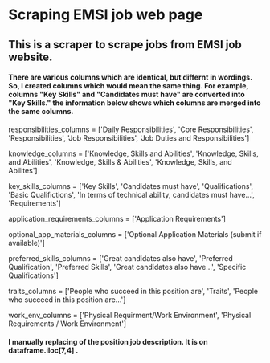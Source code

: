 # Scraping EMSI job web page
## This is a scraper to scrape jobs from EMSI job website.

#### There are various columns which are identical, but differnt in wordings. So, I created columns which would mean the same thing. For example, columns "Key Skills" and "Candidates must have" are converted into "Key Skills." the information below shows which columns are merged into the same columns.
  responsibilities_columns = ['Daily Responsibilities', 'Core Responsibilities', 'Responsibilities', 'Job Responsibilities',
                           'Job Duties and Responsibilities']
                           
  knowledge_columns = ['Knowledge, Skills and Abilities', 'Knowledge, Skills, and Abilities',
                      'Knowledge, Skills & Abilities', 'Knowledge, Skills, and Abilites']
                      
  key_skills_columns = ['Key Skills', 'Candidates must have', 'Qualifications', 'Basic Qualifictions',
                        'In terms of technical ability, candidates must have…', 'Requirements']
                        
  application_requirements_columns = ['Application Requirements']
  
  optional_app_materials_columns = ['Optional Application Materials (submit if available)']
  
  preferred_skills_columns = ['Great candidates also have', 'Preferred Qualification', 'Preferred Skills',
                              'Great candidates also have…', 'Specific Qualifications']
                              
  traits_columns = ['People who succeed in this position are', 'Traits', 'People who succeed in this position are...']
  
  work_env_columns = ['Physical Requirment/Work Environment', 'Physical Requirements / Work Environment']

#### I manually replacing of the position job description. It is on dataframe.iloc[7,4] .
